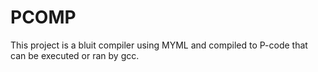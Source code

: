 # PCOMP
This project is a bluit compiler using MYML and compiled to P-code that can be executed or ran by gcc.

